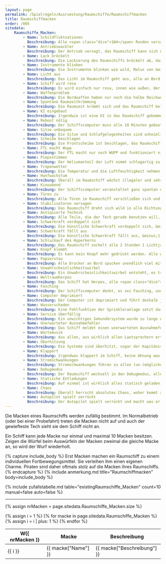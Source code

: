 ```yaml
---
layout: page
permalink: /Spielregeln/Ausruestung/Raumschiffe/Raumschiffmacken
title: Raumschiffmacken
order: /005
sitedata:
    Raumschiffe_Macken:
        - Name: Schildfluktuationen
          Beschreibung: Alle <span class="dice">1W4</span> Runden versagen die Schilde.
        - Name: Antriebswackler
          Beschreibung: Der Antrieb versagt, das Raumschiff kann sich nur noch drehen.
        - Name: Lack bröckelt
          Beschreibung: Die Lackierung des Raumschiffs bröckelt ab, das Schiff bekommt +1 auf die Wendigkeit und nimmt 2 Schadenspunkte (es war tragender Lack).
        - Name: Instrumente blinken
          Beschreibung: Die Instrumente blinken wie wild, Malus von &minus;1 auf alle Proben.
        - Name: Licht aus
          Beschreibung: Das Licht im Raumschiff geht aus, alle an Bord befindlichen Glühbirnen sind durchgebrannt (egal, ob in Gebrauch oder nicht).
        - Name: Schiff wird rosa
          Beschreibung: Es wird einfach nur rosa, innen wie außen, der Kapitän schämt sich und bekommt &minus;1 auf alle Proben.
        - Name: Waffenproblem
          Beschreibung: Die Bordwaffen haben nur noch die halbe Reichweite. Warum alle? Keine Ahnung!
        - Name: Spontane Raumzeitkrümmung
          Beschreibung: Die Raumzeit krümmt sich und das Raumschiff befindet sich fünf Minuten früher in einem zufälligen Sternensystem. Das wiederholt sich alle <span class="dice">1W6</span> Stunden, bis die Macke repariert wurde.
        - Name: KI eingebaut
          Beschreibung: Irgendwie ist eine KI in das Raumschiff gekommen und will jetzt jede Aktion begründet wissen.
        - Name: Reboot nötig
          Beschreibung: Der Schiffscomputer muss alle 10 Minuten gebootet werden, was 20 Minuten dauert, während dieser Zeit läuft das Schiff nur im Notfallmodus (keine Waffen, kein FTL, etc.).
        - Name: Sitze unbequem
          Beschreibung: Die Sitze und Schlafgelegenheiten sind unheimlich unbequem.
        - Name: Scheibe beschlagen
          Beschreibung: Die Frontscheibe ist beschlagen, das Raumschiff fliegt mit halber Geschwindigkeit in eine zufällige Richtung.
        - Name: FTL macht Wupp
          Beschreibung: Der FTL macht nur noch WUPP und funktioniert nicht mehr.
        - Name: Piepsstimmen
          Beschreibung: Der Heliumanteil der Luft nimmt schlagartig zu, alle reden bis zur Behebung der Macke mit piepsiger Stimme.
        - Name: Tropenwetter
          Beschreibung: Die Temperatur und die Luftfeuchtigkeit nehmen tropische Ausmaße an, alle Instrumente beschlagen, &minus;1 auf alle Proben.
        - Name: Hanfwachstum
          Beschreibung: Überall im Raumschiff wächst illegaler und sehr hartnäckiger Hanf, &minus;1 auf alle Proben
        - Name: Kinoabend
          Beschreibung: Der Schiffscomputer veranstaltet ganz spontan einen Videoabend, alle Videoverbindungen zeigen nur noch Stummfilme.
        - Name: Türen zu
          Beschreibung: Alle Türen im Raumschiff verschließen sich und lassen sich nicht mehr öffnen, auch nicht durch gutes Zureden.
        - Name: Stabilisatoren versagen
          Beschreibung: Das Raumschiff dreht sich wild in alle Richtungen, so dass der Crew schlecht wird, &minus;1 auf alle Proben.
        - Name: Antiquierte Technik
          Beschreibung: Alle Teile, die der Tech gerade benutzen will, sind so uralt, dass er sie kaum zu bedienen weiß, &minus;1 auf alle TECH Proben.
        - Name: Schwerkraft verdoppelt sich
          Beschreibung: Die künstliche Schwerkraft verdoppelt sich, &minus;1 auf alle Proben.
        - Name: Schwerkraft fällt aus
          Beschreibung: Die künstliche Schwerkraft fällt aus, &minus;1 auf alle Proben.
        - Name: Schluckauf des Hyperkerns
          Beschreibung: Das Raumschiff zockelt alle 2 Stunden 1 Lichtjahr voran und ist sonst bewegungslos.
        - Name: Knopf klemmt
          Beschreibung: Es kann kein Knopf mehr gedrückt werden. Alle wichtigen Funktionen werden mit Knöpfen bedient!
        - Name: Papierstau
          Beschreibung: Alle Drucker an Bord spucken unendlich viel mit Maschinensprache bedrucktes Papier aus. &minus;1 auf alle Proben, wegen Platzmangel.
        - Name: Unwahrscheinlichkeitswirbel
          Beschreibung: Ein Unwahrscheinlichkeitswirbel entsteht, es tritt eine zufällige Macke dieser Tabelle ein.
        - Name: Weltraumherpes
          Beschreibung: Das Schiff hat Herpes, alle <span class="dice">1W10</span> Minuten platzen aus den Wänden <span class="dice">1W6</span> kleine schleimige Tierchen heraus.
        - Name: Fasching
          Beschreibung: Der Schiffscomputer denkt, es sei Fasching, und startet eine unglaubliche Faschingsparty.
        - Name: Computer deprimiert
          Beschreibung: Der Computer ist deprimiert und führt deshalb jede Aktion nur noch halb so schnell aus und jammert der Crew die Ohren voll.
        - Name: Wasserschaden
          Beschreibung: Eine Fehlfunktion der Sprinkleranlage setzt das Schiff unter Wasser, das löst leichte Schläge aus, &minus;1 auf alle Proben.
        - Name: Service überfällig
          Beschreibung: Ein unwichtiges Sekundärsystem wurde zu lange nicht mehr gewartet und erinnert die Piratencrew bei jeder Aktion mit einem nervigen Popup daran, &minus;1 auf alle Schiffsproben.
        - Name: Unerwarteter Ausnahmefehler
          Beschreibung: Das Schiff meldet einen unerwarteten Ausnahmefehler in einem zufällige ausgewählten Zubehörteil. Das Zubehör ist nicht mehr benutzbar.
        - Name: Wartemusik
          Beschreibung: Aus allen, aus wirklich allen Lautsprechern ertönt ohrenbetäubende Wartemusik, man kann sich kaum noch verständigen.
        - Name: Überhitzung
          Beschreibung: Die Systeme sind überhitzt, sogar der Kapitänssitz glüht schon fast. Das Schiff muss alle <span class="dice">1W20</span> Minuten <span class="dice">1W6</span> Minuten abkühlen.
        - Name: Klappert
          Beschreibung: Irgendwas klappert im Schiff, keine Ahnung was und wo, aber es ist unheimlich nervig, &minus;1 auf alle Proben.
        - Name: Stromschwankungen
          Beschreibung: Stromschwankungen führen zu allen (un-)möglichen Fehlfunktionen, &minus;1 auf alle Proben.
        - Name: Debugmodus
          Beschreibung: Der Raumschiff wechselt in den Debugmodus, alle Konsolen spucken unendliche viele binäre Daten aus und alles arbeitet nur noch halb so schnell.
        - Name: Statische Entladungen
          Beschreibung: Auf einmal ist wirklich alles statisch geladen, der Crew stehen sprichwörtlich alle Haare zu Berge.
        - Name: Chaos
          Beschreibung: Überall herrscht absolutes Chaos, woher kommt auf einmal diese Unordnung? &minus;1 auf alle Proben, da niemand mehr etwas findet.
        - Name: Autopilot spielt verrückt
          Beschreibung: Der Autopilot spielt verrückt und macht was er will, vertauscht Rechts mit Links, usw., &minus;1 auf alle PILOT-Proben.
---
```


Die Macken eines Raumschiffs werden zufällig bestimmt. Im Normalbetrieb (oder bei einer Probefahrt) treten die Macken nicht auf und auch der gewiefteste Tech sieht sie dem Schiff nicht an.

Ein Schiff kann jede Macke nur einmal und maximal 10 Macken besitzen. Zeigen die Würfel beim Auswürfeln der Macken zweimal die gleiche Macke an, so wird der Wurf wiederholt.

{% capture include_body %}
Erst Macken machen ein Raumschiff zu einem individuellen Fortbewegungsmittel. Sie verleihen ihm einen eigenen Charme. Piraten sind daher oftmals stolz auf die Macken ihres Raumschiffs.
{% endcapture %}
{% include anmerkung.md title="Raumschiffmacken" body=include_body %}

{% include zufallstabelle.md table="existingRaumschiffe_Macken" count=10 manual=false auto=false %}

***

{% assign nrMacken = page.sitedata.Raumschiffe_Macken.size %}
<table>
<thead>
<tr><th>W{{ nrMacken }}</th><th>Macke</th><th>Beschreibung</th></tr>
</thead>
<tbody>
{% assign i = 1 %}
{% for macke in page.sitedata.Raumschiffe_Macken %}
    <tr><td>{{ i }}</td><td>{{ macke["Name"] }}</td><td>{{ macke["Beschreibung"] }}</td></tr>
    {% assign i = i | plus: 1 %}
{% endfor %}
</tbody>
</table>
